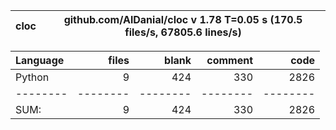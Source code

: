 cloc|github.com/AlDanial/cloc v 1.78  T=0.05 s (170.5 files/s, 67805.6 lines/s)
--- | ---

Language|files|blank|comment|code
:-------|-------:|-------:|-------:|-------:
Python|9|424|330|2826
--------|--------|--------|--------|--------
SUM:|9|424|330|2826
